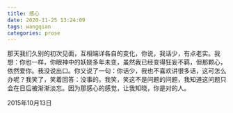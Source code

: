 ```yaml
---
title: 感心
date: 2020-11-25 13:24:09
tags: wangqian
categories: prose
---
```

那天我们久别的初次见面，互相端详各自的变化，你说，我话少，有点老实。我想：你也一样，你眼神中的妖娆多年未变，虽然我已经变得狂妄不羁，但那颗心，依然爱你。我没说出口。你又说了一句：你话少，我也不喜欢讲很多话，这可怎么办呢？我笑了，笑着回答：没事的。我笑，笑这不是问题的问题，我知道这问题只会在日后被渐渐淡忘。因为那感心的感觉，让我知晓，你是对的人。

2015年10月13日
